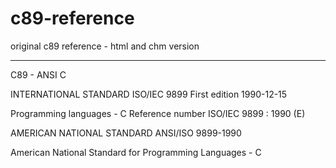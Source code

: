 # c89-reference
original c89 reference - html and chm version

--------------

C89 - ANSI C

INTERNATIONAL STANDARD
ISO/IEC 9899
First edition
1990-12-15

Programming languages - C
Reference number
ISO/IEC 9899 : 1990 (E)

AMERICAN NATIONAL STANDARD
ANSI/ISO 9899-1990

American National Standard for Programming Languages - C

